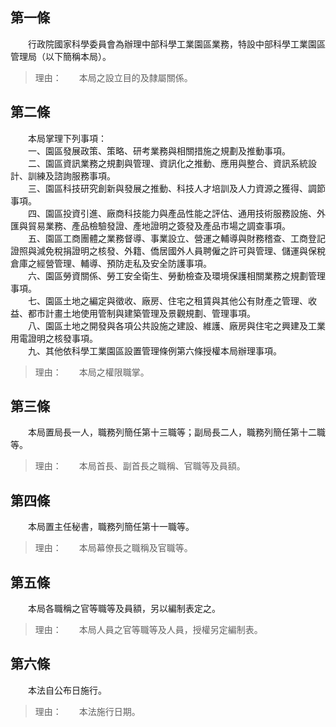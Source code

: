 第一條 
-------
　　行政院國家科學委員會為辦理中部科學工業園區業務，特設中部科學工業園區管理局（以下簡稱本局）。  
> 理由：　　本局之設立目的及隸屬關係。



第二條 
-------
　　本局掌理下列事項：  
　　一、園區發展政策、策略、研考業務與相關措施之規劃及推動事項。  
　　二、園區資訊業務之規劃與管理、資訊化之推動、應用與整合、資訊系統設計、訓練及諮詢服務事項。  
　　三、園區科技研究創新與發展之推動、科技人才培訓及人力資源之獲得、調節事項。  
　　四、園區投資引進、廠商科技能力與產品性能之評估、通用技術服務設施、外匯與貿易業務、產品檢驗發證、產地證明之簽發及產品市場之調查事項。  
　　五、園區工商團體之業務督導、事業設立、營運之輔導與財務稽查、工商登記證照與減免稅捐證明之核發、外籍、僑居國外人員聘僱之許可與管理、儲運與保稅倉庫之經營管理、輔導、預防走私及安全防護事項。  
　　六、園區勞資關係、勞工安全衛生、勞動檢查及環境保護相關業務之規劃管理事項。  
　　七、園區土地之編定與徵收、廠房、住宅之租賃與其他公有財產之管理、收益、都市計畫土地使用管制與建築管理及景觀規劃、管理事項。  
　　八、園區土地之開發與各項公共設施之建設、維護、廠房與住宅之興建及工業用電證明之核發事項。  
　　九、其他依科學工業園區設置管理條例第六條授權本局辦理事項。  
> 理由：　　本局之權限職掌。



第三條 
-------
　　本局置局長一人，職務列簡任第十三職等；副局長二人，職務列簡任第十二職等。  
> 理由：　　本局首長、副首長之職稱、官職等及員額。



第四條 
-------
　　本局置主任秘書，職務列簡任第十一職等。  
> 理由：　　本局幕僚長之職稱及官職等。



第五條 
-------
　　本局各職稱之官等職等及員額，另以編制表定之。  
> 理由：　　本局人員之官等職等及人員，授權另定編制表。



第六條 
-------
　　本法自公布日施行。  
> 理由：　　本法施行日期。